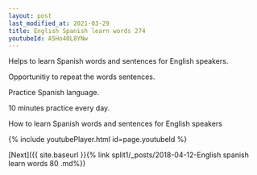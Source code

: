 ```yaml
---
layout: post
last_modified_at: 2021-03-29
title: English Spanish learn words 274 
youtubeId: A5Ho40L8YNw
---
```

 
 
Helps to learn Spanish words and sentences for English speakers.

Opportunitiy to repeat the words sentences. 

Practice Spanish language. 
 
10 minutes practice every day. 
 
How to learn Spanish words and sentences for English speakers 
 
{% include youtubePlayer.html id=page.youtubeId %}
 
 
[Next]({{ site.baseurl }}{% link  split1/_posts/2018-04-12-English spanish learn words 80 .md%})
 
